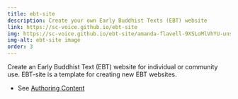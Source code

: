 ```yaml
---
title: ebt-site
description: Create your own Early Buddhist Texts (EBT) website
link: https://sc-voice.github.io/ebt-site
img: https://sc-voice.github.io/ebt-site/amanda-flavell-9XSLoMlVhYU-unsplash.png
img-alt: ebt-site image
order: 3
---
```


Create an Early Buddhist Text (EBT) website
for individual or community use.
EBT-site is a template for creating new EBT websites.

* See [Authoring Content](https://sc-voice.github.io/ebt-site/author/build-site)
